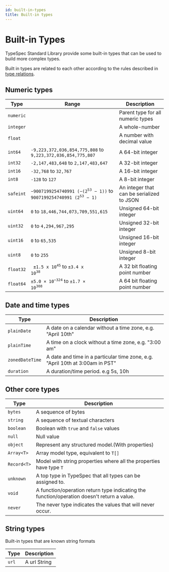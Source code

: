 ```yaml
---
id: built-in-types
title: Built-in types
---
```


# Built-in Types

TypeSpec Standard Library provide some built-in types that can be used to build more complex types.

Built in types are related to each other according to the rules described in [type relations](../language-basics/type-relations.md).

## Numeric types

| Type      | Range                                                                                                        | Description                               |
| --------- | ------------------------------------------------------------------------------------------------------------ | ----------------------------------------- |
| `numeric` |                                                                                                              | Parent type for all numeric types         |
| `integer` |                                                                                                              | A whole-number                            |
| `float`   |                                                                                                              | A number with decimal value               |
| `int64`   | `-9,223,372,036,854,775,808` to `9,223,372,036,854,775,807`                                                  | A 64-bit integer                          |
| `int32`   | `-2,147,483,648` to `2,147,483,647`                                                                          | A 32-bit integer                          |
| `int16`   | `-32,768` to `32,767`                                                                                        | A 16-bit integer                          |
| `int8`    | `-128` to `127`                                                                                              | A 8-bit integer                           |
| `safeint` | <code>−9007199254740991 (−(2<sup>53</sup> − 1))</code> to <code>9007199254740991 (2<sup>53</sup> − 1)</code> | An integer that can be serialized to JSON |
| `uint64`  | `0` to `18,446,744,073,709,551,615`                                                                          | Unsigned 64-bit integer                   |
| `uint32`  | `0` to `4,294,967,295`                                                                                       | Unsigned 32-bit integer                   |
| `uint16`  | `0` to `65,535`                                                                                              | Unsigned 16-bit integer                   |
| `uint8`   | `0` to `255 `                                                                                                | Unsigned 8-bit integer                    |
| `float32` | <code> ±1.5 x 10<sup>45</sup></code> to <code>±3.4 x 10<sup>38</sup></code>                                  | A 32 bit floating point number            |
| `float64` | <code>±5.0 × 10<sup>−324</sup></code> to <code>±1.7 × 10<sup>308</sup></code>                                | A 64 bit floating point number            |

## Date and time types

| Type            | Description                                                                   |
| --------------- | ----------------------------------------------------------------------------- |
| `plainDate`     | A date on a calendar without a time zone, e.g. "April 10th"                   |
| `plainTime`     | A time on a clock without a time zone, e.g. "3:00 am"                         |
| `zonedDateTime` | A date and time in a particular time zone, e.g. "April 10th at 3:00am in PST" |
| `duration`      | A duration/time period. e.g 5s, 10h                                           |

## Other core types

| Type        | Description                                                                                |
| ----------- | ------------------------------------------------------------------------------------------ |
| `bytes`     | A sequence of bytes                                                                        |
| `string`    | A sequence of textual characters                                                           |
| `boolean`   | Boolean with `true` and `false` values                                                     |
| `null`      | Null value                                                                                 |
| `object`    | Represent any structured model.(With properties)                                           |
| `Array<T>`  | Array model type, equivalent to `T[]`                                                      |
| `Record<T>` | Model with string properties where all the properties have type `T`                        |
| `unknown`   | A top type in TypeSpec that all types can be assigned to.                                  |
| `void`      | A function/operation return type indicating the function/operation doesn't return a value. |
| `never`     | The never type indicates the values that will never occur.                                 |

## String types

Built-in types that are known string formats

| Type  | Description  |
| ----- | ------------ |
| `url` | A url String |
